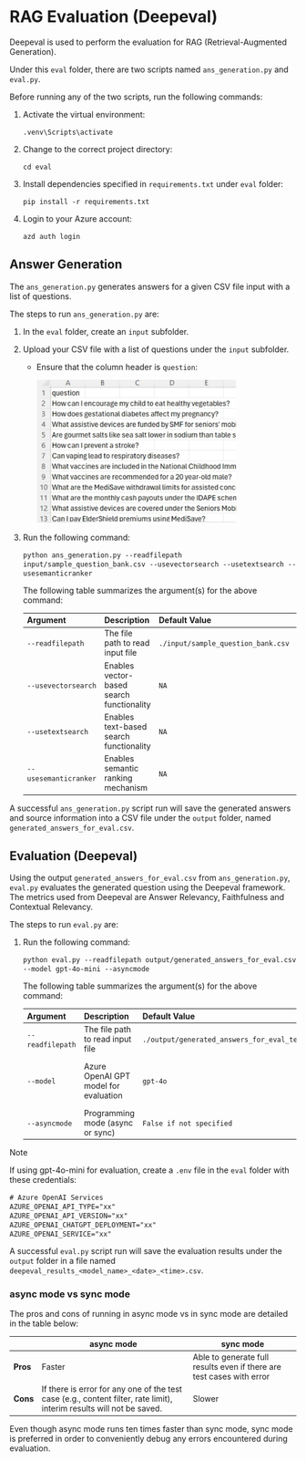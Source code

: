 # RAG Evaluation (Deepeval)

Deepeval is used to perform the evaluation for RAG (Retrieval-Augmented Generation).

Under this `eval` folder, there are two scripts named `ans_generation.py` and `eval.py`.

Before running any of the two scripts, run the following commands:

1. Activate the virtual environment:

    ```shell
   .venv\Scripts\activate
   ```

2. Change to the correct project directory:

    ```shell
   cd eval
   ```

3. Install dependencies specified in `requirements.txt` under `eval` folder:

    ```shell
   pip install -r requirements.txt
   ```

4. Login to your Azure account:

    ```shell
   azd auth login
   ```

## Answer Generation

The `ans_generation.py` generates answers for a given CSV file input with a list of questions.

The steps to run `ans_generation.py` are:

1. In the `eval` folder, create an `input` subfolder.

2. Upload your CSV file with a list of questions under the `input` subfolder.
    - Ensure that the column header is `question`:

        <img src="../docs/images/deepeval_input_csv_sample.png" alt="CSV file input" width="350">

3. Run the following command:

    ```shell
   python ans_generation.py --readfilepath input/sample_question_bank.csv --usevectorsearch --usetextsearch --usesemanticranker
   ```

   The following table summarizes the argument(s) for the above command:

    | Argument             | Description                                      | Default Value                                | Remarks                                    |
    |----------------------|--------------------------------------------------|----------------------------------------------|--------------------------------------------|
    | `--readfilepath`      | The file path to read input file                | `./input/sample_question_bank.csv` |                                            |
    | `--usevectorsearch`   | Enables vector-based search functionality        | `NA`                                          |                                            |
    | `--usetextsearch`     | Enables text-based search functionality          | `NA`                                          |                                            |
    | `--usesemanticranker` | Enables semantic ranking mechanism                | `NA`                                          |                                            |

A successful `ans_generation.py` script run will save the generated answers and source information into a CSV file under the `output` folder, named `generated_answers_for_eval.csv`.

## Evaluation (Deepeval)

Using the output `generated_answers_for_eval.csv` from `ans_generation.py`, `eval.py` evaluates the generated question using the Deepeval framework. The metrics used from Deepeval are Answer Relevancy, Faithfulness and Contextual Relevancy.

The steps to run `eval.py` are:

1. Run the following command:

    ```shell
   python eval.py --readfilepath output/generated_answers_for_eval.csv --model gpt-4o-mini --asyncmode
   ```

    The following table summarizes the argument(s) for the above command:

    | Argument        | Description                                      | Default Value                                | Remarks                                |
    |------------------|--------------------------------------------------|----------------------------------------------|----------------------------------------|
    | `--readfilepath`  | The file path to read input file                | `./output/generated_answers_for_eval_test.csv` |                                        |
    | `--model`        | Azure OpenAI GPT model for evaluation            | `gpt-4o`                                    | Accepted values: `gpt-4o` / `gpt-4o-mini` |
    | `--asyncmode`    | Programming mode (async or sync)                | `False if not specified`                    |                                        |

> [!NOTE]
> If using gpt-4o-mini for evaluation, create a `.env` file in the `eval` folder with these credentials:

```.env
# Azure OpenAI Services
AZURE_OPENAI_API_TYPE="xx"
AZURE_OPENAI_API_VERSION="xx"
AZURE_OPENAI_CHATGPT_DEPLOYMENT="xx"
AZURE_OPENAI_SERVICE="xx"
```

A successful `eval.py` script run will save the evaluation results under the `output` folder in a file named `deepeval_results_<model_name>_<date>_<time>.csv`.

### async mode vs sync mode

The pros and cons of running in async mode vs in sync mode are detailed in the table below:

|                | async mode                                 | sync mode                                               |
|----------------|---------------------------------------------|---------------------------------------------------------|
| **Pros**       | Faster                                      | Able to generate full results even if there are test cases with error |
| **Cons**       | If there is error for any one of the test case (e.g., content filter, rate limit), interim results will not be saved. | Slower                                                  |

Even though async mode runs ten times faster than sync mode, sync mode is preferred in order to conveniently debug any errors encountered during evaluation.
